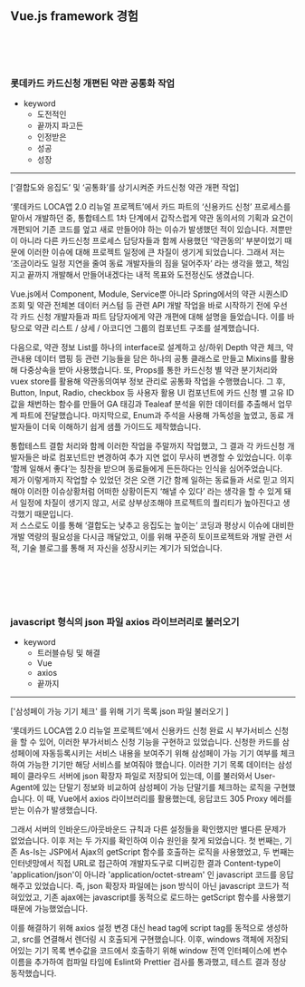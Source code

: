 ## Vue.js framework 경험
<br/>
<br/>
<br/>

### 롯데카드 카드신청 개편된 약관 공통화 작업

-   keyword
    -   도전적인
    -   끝까지 파고든
    -   인정받은
    -   성공
    -   성장

<hr/>

[‘결합도와 응집도’ 및 ‘공통화’를 상기시켜준 카드신청 약관 개편 작업]

‘롯데카드 LOCA앱 2.0 리뉴얼 프로젝트’에서 카드 파트의 ‘신용카드 신청’ 프로세스를 맡아서 개발하던 중, 통합테스트 1차 단계에서 갑작스럽게 약관 동의서의 기획과 요건이 개편되어 기존 코드를 엎고 새로 만들어야 하는 이슈가 발생했던 적이 있습니다. 저뿐만이 아니라 다른 카드신청 프로세스 담당자들과 함께 사용했던 ‘약관동의’ 부분이었기 때문에 이러한 이슈에 대해 프로젝트 일정에 큰 차질이 생기게 되었습니다. 그래서 저는 ‘조금이라도 일정 지연을 줄여 동료 개발자들의 짐을 덜어주자’ 라는 생각을 했고, 책임지고 끝까지 개발해서 만들어내겠다는 내적 목표와 도전정신도 생겼습니다.

Vue.js에서 Component, Module, Service뿐 아니라 Spring에서의 약관 시퀀스ID 조회 및 약관 전체본 데이터 커스텀 등 관련 API 개발 작업을 바로 시작하기 전에 우선 각 카드 신청 개발자들과 파트 담당자에게 약관 개편에 대해 설명을 들었습니다. 이를 바탕으로 약관 리스트 / 상세 / 아코디언 그룹의 컴포넌트 구조를 설계했습니다.

다음으로, 약관 정보 List를 하나의 interface로 설계하고 상/하위 Depth 약관 체크, 약관내용 데이터 맵핑 등 관련 기능들을 담은 하나의 공통 클래스로 만들고 Mixins를 활용해 다중상속을 받아 사용했습니다. 또, Props를 통한 카드신청 별 약관 분기처리와 vuex store를 활용해 약관동의여부 정보 관리로 공통화 작업을 수행했습니다. 그 후, Button, Input, Radio, checkbox 등 사용자 활용 UI 컴포넌트에 카드 신청 별 고유 ID 값을 채번하는 함수를 만들어 GA 태깅과 Tealeaf 분석을 위한 데이터를 추출해서 업무계 파트에 전달했습니다. 마지막으로, Enum과 주석을 사용해 가독성을 높였고, 동료 개발자들이 더욱 이해하기 쉽게 샘플 가이드도 제작했습니다.

통합테스트 결함 처리와 함께 이러한 작업을 주말까지 작업했고, 그 결과 각 카드신청 개발자들은 바로 컴포넌트만 변경하여 추가 지연 없이 무사히 변경할 수 있었습니다. 이후 ‘함께 일해서 좋다’는 칭찬을 받으며 동료들에게 든든하다는 인식을 심어주었습니다.  
제가 이렇게까지 작업할 수 있었던 것은 오랜 기간 함께 일하는 동료들과 서로 믿고 의지해야 이러한 이슈상황처럼 어떠한 상황이든지 ‘해낼 수 있다’ 라는 생각을 할 수 있게 돼서 일정에 차질이 생기지 않고, 서로 상부상조해야 프로젝트의 퀄리티가 높아진다고 생각했기 때문입니다.  
저 스스로도 이를 통해 ‘결합도는 낮추고 응집도는 높이는’ 코딩과 평상시 이슈에 대비한 개발 역량의 필요성을 다시금 깨달았고, 이를 위해 꾸준히 토이프로젝트와 개발 관련 서적, 기술 블로그를 통해 저 자신을 성장시키는 계기가 되었습니다.
<br/>
<br/>
<br/>
<br/>
<br/>
<br/>

### javascript 형식의 json 파일 axios 라이브러리로 불러오기

-   keyword
    -   트러블슈팅 및 해결
    -   Vue
    -   axios
    -   끝까지

<hr/>

['삼성페이 가능 기기 체크' 를 위해 기기 목록 json 파일 불러오기 ]

‘롯데카드 LOCA앱 2.0 리뉴얼 프로젝트’에서 신용카드 신청 완료 시 부가서비스 신청을 할 수 있어, 이러한 부가서비스 신청 기능을 구현하고 있었습니다. 신청한 카드를 삼성페이에 자동등록시키는 서비스 내용을 보여주기 위해 삼성페이 가능 기기 여부를 체크하여 가능한 기기만 해당 서비스를 보여줘야 했습니다. 이러한 기기 목록 데이터는 삼성페이 클라우드 서버에 json 확장자 파일로 저장되어 있는데, 이를 불러와서 User-Agent에 있는 단말기 정보와 비교하여 삼성페이 가능 단말기를 체크하는 로직을 구현했습니다. 이 때, Vue에서 axios 라이브러리를 활용했는데, 응답코드 305 Proxy 에러를 받는 이슈가 발생했습니다. 

그래서 서버의 인바운드/아웃바운드 규칙과 다른 설정들을 확인했지만 별다른 문제가 없었습니다. 이후 저는 두 가지를 확인하여 이슈 원인을 찾게 되었습니다. 첫 번째는, 기존 As-Is는 JSP에서 Ajax의 getScript 함수를 호출하는 로직을 사용했었고, 두 번째는 인터넷망에서 직접 URL로 접근하여 개발자도구로 디버깅한 결과 Content-type이 'application/json'이 아니라 'application/octet-stream' 인 javascript 코드를 응답해주고 있었습니다. 즉, json 확장자 파일에는 json 방식이 아닌 javascript 코드가 적혀있었고, 기존 ajax에는 javascript를 동적으로 로드하는 getScript 함수를 사용했기 때문에 가능했었습니다.

이를 해결하기 위해 axios 설정 변경 대신 head tag에 script tag를 동적으로 생성하고, src를 연결해서 렌더링 시 호출되게 구현했습니다. 이후, windows 객체에 저장되어있는 기기 목록 변수값을 코드에서 호출하기 위해 window 전역 인터페이스에 변수 이름을 추가하여 컴파일 타임에 Eslint와 Prettier 검사를 통과했고, 테스트 결과 정상 동작했습니다.

<br/>
<br/>
<br/>
<br/>
<br/>
<br/>